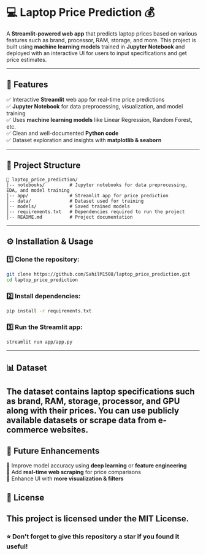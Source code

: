 # 💻 Laptop Price Prediction 💰  
A **Streamlit-powered web app** that predicts laptop prices based on various features such as brand, processor, RAM, storage, and more. This project is built using **machine learning models** trained in **Jupyter Notebook** and deployed with an interactive UI for users to input specifications and get price estimates.

---

## 🚀 Features  
✅ Interactive **Streamlit** web app for real-time price predictions  
✅ **Jupyter Notebook** for data preprocessing, visualization, and model training  
✅ Uses **machine learning models** like Linear Regression, Random Forest, etc.  
✅ Clean and well-documented **Python code**  
✅ Dataset exploration and insights with **matplotlib & seaborn**  

---

## 📂 Project Structure  
```
📁 laptop_price_prediction/
│-- notebooks/         # Jupyter notebooks for data preprocessing, EDA, and model training
│-- app/               # Streamlit app for price prediction
│-- data/              # Dataset used for training
│-- models/            # Saved trained models
│-- requirements.txt   # Dependencies required to run the project
│-- README.md          # Project documentation
```

---

## ⚙️ Installation & Usage  

### 1️⃣ Clone the repository:  
```bash
git clone https://github.com/SahilM1508/laptop_price_prediction.git
cd laptop_price_prediction
```

### 2️⃣ Install dependencies:  
```bash
pip install -r requirements.txt
```

### 3️⃣ Run the Streamlit app:  
```bash
streamlit run app/app.py
```

---

## 📊 Dataset  
The dataset contains laptop specifications such as brand, RAM, storage, processor, and GPU along with their prices. You can use publicly available datasets or scrape data from e-commerce websites.
---

## 📌 Future Enhancements  
🔹 Improve model accuracy using **deep learning** or **feature engineering**  
🔹 Add **real-time web scraping** for price comparisons  
🔹 Enhance UI with **more visualization & filters**  

## 📜 License  
This project is licensed under the MIT License.
---

### ⭐ Don't forget to give this repository a star if you found it useful!
